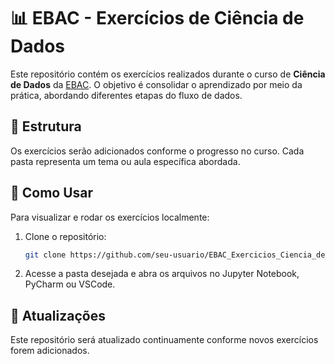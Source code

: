 # 📊 EBAC - Exercícios de Ciência de Dados  

Este repositório contém os exercícios realizados durante o curso de **Ciência de Dados** da [EBAC](https://ebaconline.com.br/). O objetivo é consolidar o aprendizado por meio da prática, abordando diferentes etapas do fluxo de dados.  

## 📂 Estrutura  

Os exercícios serão adicionados conforme o progresso no curso. Cada pasta representa um tema ou aula específica abordada.  

## 🚀 Como Usar  

Para visualizar e rodar os exercícios localmente:  

1. Clone o repositório:  
   ```bash
   git clone https://github.com/seu-usuario/EBAC_Exercicios_Ciencia_de_Dados.git

2. Acesse a pasta desejada e abra os arquivos no Jupyter Notebook, PyCharm ou VSCode.
   
## 📝 Atualizações
Este repositório será atualizado continuamente conforme novos exercícios forem adicionados.
